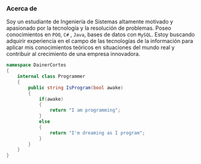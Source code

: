 ### Acerca de

Soy un estudiante de Ingeniería de Sistemas altamente motivado y apasionado por la tecnología y la resolución de problemas. Poseo conocimientos en `POO`, `C#` , `Java`, bases de datos con `MySQL`. Estoy buscando adquirir experiencia en el campo de las tecnologías de la información para aplicar mis conocimientos teóricos en situaciones del mundo real y contribuir al crecimiento de una empresa innovadora.


```C#
namespace DainerCortes
{
    internal class Programmer
    {		
        public string IsProgram(bool awake)
        {
            if(awake)
            {
                return "I am programming";
            }
            else
            {
                return "I'm dreaming as I program";
            }
        }
    }
}
```
